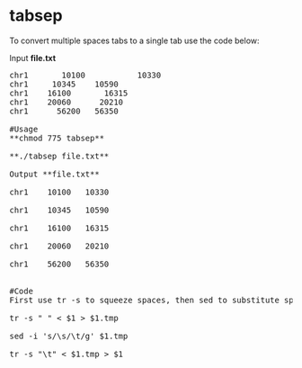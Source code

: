 # tabsep

To convert multiple spaces tabs to a single tab use the code below:

Input **file.txt**
<pre>
chr1       10100           10330 
chr1     10345    10590         
chr1    16100       16315      
chr1    20060      20210   
chr1      56200   56350   

#Usage 
**chmod 775 tabsep** 

**./tabsep file.txt**

Output **file.txt**

chr1    10100   10330

chr1    10345   10590

chr1    16100   16315

chr1    20060   20210

chr1    56200   56350


#Code
First use tr -s to squeeze spaces, then sed to substitute spaces to tabs, then tr -s to squeeze tabs.

tr -s " " < $1 > $1.tmp

sed -i 's/\s/\t/g' $1.tmp

tr -s "\t" < $1.tmp > $1


